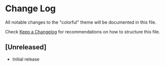 # Change Log

All notable changes to the "colorful" theme will be documented in this file.

Check [Keep a Changelog](http://keepachangelog.com/) for recommendations on how to structure this file.

## [Unreleased]

- Initial release
